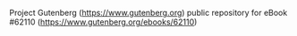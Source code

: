 Project Gutenberg (https://www.gutenberg.org) public repository for eBook #62110 (https://www.gutenberg.org/ebooks/62110)
